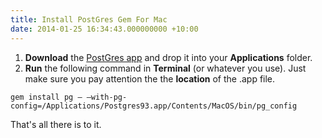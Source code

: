 ```yaml
---
title: Install PostGres Gem For Mac
date: 2014-01-25 16:34:43.000000000 +10:00
---
```

1. **Download** the [PostGres app](http://postgresapp.com/ "Postgres app download") and drop it into your **Applications** folder.
2. **Run** the following command in **Terminal** (or whatever you use). Just make sure you pay attention the the **location** of the .app file.

```language-bash
gem install pg — —with-pg-config=/Applications/Postgres93.app/Contents/MacOS/bin/pg_config
```

That's all there is to it.
